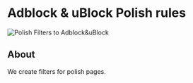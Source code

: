 # Adblock & uBlock Polish rules
![Polish Filters to Adblock&uBlock](http://www.certyficate.it/wp-content/uploads/2014/05/logo_ciemne-tło-jasne-litery.png)

## About
We create filters for polish pages. 
